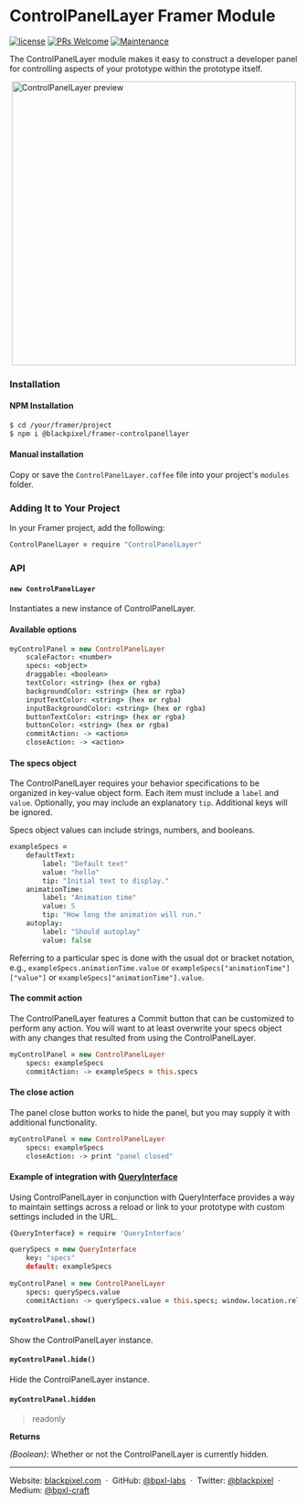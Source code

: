 # ControlPanelLayer Framer Module

[![license](https://img.shields.io/github/license/bpxl-labs/RemoteLayer.svg)](https://opensource.org/licenses/MIT)
[![PRs Welcome](https://img.shields.io/badge/PRs-welcome-brightgreen.svg)](.github/CONTRIBUTING.md)
[![Maintenance](https://img.shields.io/maintenance/yes/2017.svg)]()

The ControlPanelLayer module makes it easy to construct a developer panel for controlling aspects of your prototype within the prototype itself.
	
<img src="https://cloud.githubusercontent.com/assets/935/25053522/5e1b0ad2-211d-11e7-8a43-b91558fa2d63.png" width="497" style="display: block; margin: auto" alt="ControlPanelLayer preview" />	

### Installation

#### NPM Installation

```bash
$ cd /your/framer/project
$ npm i @blackpixel/framer-controlpanellayer
```

#### Manual installation

Copy or save the `ControlPanelLayer.coffee` file into your project's `modules` folder.

### Adding It to Your Project

In your Framer project, add the following:

```coffeescript
ControlPanelLayer = require "ControlPanelLayer"
```

### API

#### `new ControlPanelLayer`

Instantiates a new instance of ControlPanelLayer.

#### Available options

```coffeescript
myControlPanel = new ControlPanelLayer
	scaleFactor: <number>
	specs: <object>
	draggable: <boolean>
	textColor: <string> (hex or rgba)
	backgroundColor: <string> (hex or rgba)
	inputTextColor: <string> (hex or rgba)
	inputBackgroundColor: <string> (hex or rgba)
	buttonTextColor: <string> (hex or rgba)
	buttonColor: <string> (hex or rgba)
	commitAction: -> <action>
	closeAction: -> <action>
```

#### The specs object

The ControlPanelLayer requires your behavior specifications to be organized in key-value object form. Each item must include a `label` and `value`. Optionally, you may include an explanatory `tip`. Additional keys will be ignored.

Specs object values can include strings, numbers, and booleans.

```coffeescript
exampleSpecs =
	defaultText:
		label: "Default text"
		value: "hello"
		tip: "Initial text to display."
	animationTime:
		label: "Animation time"
		value: 5
		tip: "How long the animation will run."
	autoplay:
		label: "Should autoplay"
		value: false
```

Referring to a particular spec is done with the usual dot or bracket notation, e.g., `exampleSpecs.animationTime.value` or `exampleSpecs["animationTime"]["value"]` or `exampleSpecs["animationTime"].value`.

#### The commit action

The ControlPanelLayer features a Commit button that can be customized to perform any action. You will want to at least overwrite your specs object with any changes that resulted from using the ControlPanelLayer.

```coffeescript
myControlPanel = new ControlPanelLayer
	specs: exampleSpecs
	commitAction: -> exampleSpecs = this.specs
```

#### 	The close action
	
The panel close button works to hide the panel, but you may supply it with additional functionality.

```coffeescript
myControlPanel = new ControlPanelLayer
	specs: exampleSpecs
	closeAction: -> print "panel closed"
```

#### Example of integration with [QueryInterface](https://github.com/marckrenn/framer-QueryInterface/)

Using ControlPanelLayer in conjunction with QueryInterface provides a way to maintain settings across a reload or link to your prototype with custom settings included in the URL.

```coffeescript
{QueryInterface} = require 'QueryInterface'

querySpecs = new QueryInterface
	key: "specs"
	default: exampleSpecs
	
myControlPanel = new ControlPanelLayer
	specs: querySpecs.value
	commitAction: -> querySpecs.value = this.specs; window.location.reload(false)
```

#### `myControlPanel.show()`

Show the ControlPanelLayer instance.

#### `myControlPanel.hide()`

Hide the ControlPanelLayer instance.

#### `myControlPanel.hidden`

> readonly

**Returns**

_(Boolean)_: Whether or not the ControlPanelLayer is currently hidden.

---

Website: [blackpixel.com](https://blackpixel.com) &nbsp;&middot;&nbsp;
GitHub: [@bpxl-labs](https://github.com/bpxl-labs/) &nbsp;&middot;&nbsp;
Twitter: [@blackpixel](https://twitter.com/blackpixel) &nbsp;&middot;&nbsp;
Medium: [@bpxl-craft](https://medium.com/bpxl-craft)
